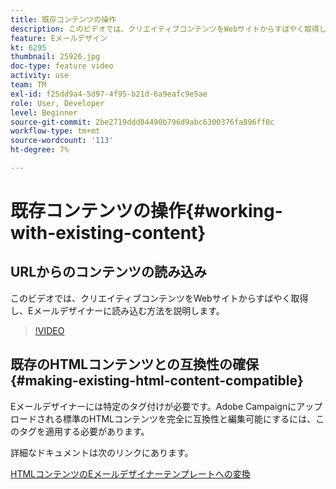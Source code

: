 ```yaml
---
title: 既存コンテンツの操作
description: このビデオでは、クリエイティブコンテンツをWebサイトからすばやく取得し、Eメールデザイナーに読み込む方法を説明します。
feature: Eメールデザイン
kt: 6295
thumbnail: 25926.jpg
doc-type: feature video
activity: use
team: TM
exl-id: f25dd9a4-5d97-4f95-b21d-6a9eafc9e5ae
role: User, Developer
level: Beginner
source-git-commit: 2be2719ddd84490b796d9abc6300376fa896ff0c
workflow-type: tm+mt
source-wordcount: '113'
ht-degree: 7%

---
```


# 既存コンテンツの操作{#working-with-existing-content}

## URLからのコンテンツの読み込み

このビデオでは、クリエイティブコンテンツをWebサイトからすばやく取得し、Eメールデザイナーに読み込む方法を説明します。

>[!VIDEO](https://video.tv.adobe.com/v/25926?quality=12)

## 既存のHTMLコンテンツとの互換性の確保 {#making-existing-html-content-compatible}

Eメールデザイナーには特定のタグ付けが必要です。Adobe Campaignにアップロードされる標準のHTMLコンテンツを完全に互換性と編集可能にするには、このタグを適用する必要があります。

詳細なドキュメントは次のリンクにあります。

[HTMLコンテンツのEメールデザイナーテンプレートへの変換](https://docs.adobe.com/content/help/en/campaign-standard/using/designing-content/building-email-content/using-existing-content.html#converting-an-html-content)
